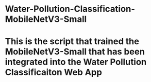 # Water-Pollution-Classification-MobileNetV3-Small

# This is the script that trained the MobileNetV3-Small that has been integrated into the Water Pollution Classificaiton Web App 
